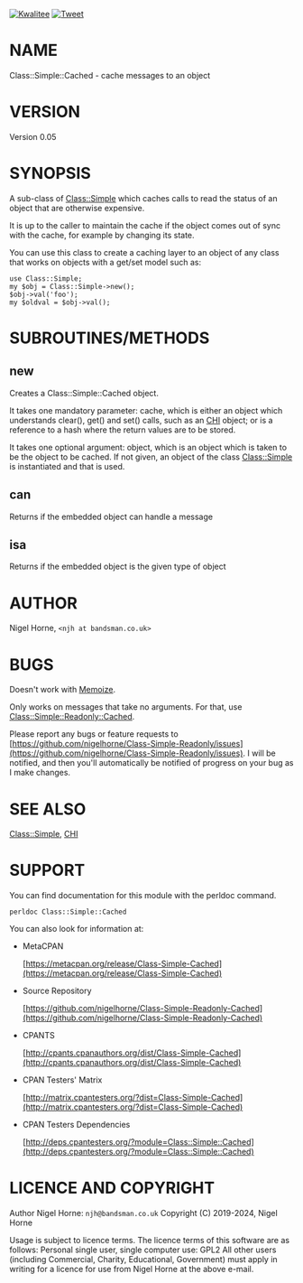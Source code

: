 [![Kwalitee](https://cpants.cpanauthors.org/dist/Class-Simple-Cached.png)](http://cpants.cpanauthors.org/dist/Class-Simple-Cached)
[![Tweet](https://img.shields.io/twitter/url/http/shields.io.svg?style=social)](https://twitter.com/intent/tweet?text=Cache+messages+to+an+object+#perl&url=https://github.com/nigelhorne/class-simple-cached&via=nigelhorne)

# NAME

Class::Simple::Cached - cache messages to an object

# VERSION

Version 0.05

# SYNOPSIS

A sub-class of [Class::Simple](https://metacpan.org/pod/Class%3A%3ASimple) which caches calls to read
the status of an object that are otherwise expensive.

It is up to the caller to maintain the cache if the object comes out of sync with the cache,
for example by changing its state.

You can use this class to create a caching layer to an object of any class
that works on objects with a get/set model such as:

    use Class::Simple;
    my $obj = Class::Simple->new();
    $obj->val('foo');
    my $oldval = $obj->val();

# SUBROUTINES/METHODS

## new

Creates a Class::Simple::Cached object.

It takes one mandatory parameter: cache,
which is either an object which understands clear(), get() and set() calls,
such as an [CHI](https://metacpan.org/pod/CHI) object;
or is a reference to a hash where the return values are to be stored.

It takes one optional argument: object,
which is an object which is taken to be the object to be cached.
If not given, an object of the class [Class::Simple](https://metacpan.org/pod/Class%3A%3ASimple) is instantiated
and that is used.

## can

Returns if the embedded object can handle a message

## isa

Returns if the embedded object is the given type of object

# AUTHOR

Nigel Horne, `<njh at bandsman.co.uk>`

# BUGS

Doesn't work with [Memoize](https://metacpan.org/pod/Memoize).

Only works on messages that take no arguments.
For that, use [Class::Simple::Readonly::Cached](https://metacpan.org/pod/Class%3A%3ASimple%3A%3AReadonly%3A%3ACached).

Please report any bugs or feature requests to [https://github.com/nigelhorne/Class-Simple-Readonly/issues](https://github.com/nigelhorne/Class-Simple-Readonly/issues).
I will be notified, and then you'll
automatically be notified of progress on your bug as I make changes.

# SEE ALSO

[Class::Simple](https://metacpan.org/pod/Class%3A%3ASimple), [CHI](https://metacpan.org/pod/CHI)

# SUPPORT

You can find documentation for this module with the perldoc command.

    perldoc Class::Simple::Cached

You can also look for information at:

- MetaCPAN

    [https://metacpan.org/release/Class-Simple-Cached](https://metacpan.org/release/Class-Simple-Cached)

- Source Repository

    [https://github.com/nigelhorne/Class-Simple-Readonly-Cached](https://github.com/nigelhorne/Class-Simple-Readonly-Cached)

- CPANTS

    [http://cpants.cpanauthors.org/dist/Class-Simple-Cached](http://cpants.cpanauthors.org/dist/Class-Simple-Cached)

- CPAN Testers' Matrix

    [http://matrix.cpantesters.org/?dist=Class-Simple-Cached](http://matrix.cpantesters.org/?dist=Class-Simple-Cached)

- CPAN Testers Dependencies

    [http://deps.cpantesters.org/?module=Class::Simple::Cached](http://deps.cpantesters.org/?module=Class::Simple::Cached)

# LICENCE AND COPYRIGHT

Author Nigel Horne: `njh@bandsman.co.uk`
Copyright (C) 2019-2024, Nigel Horne

Usage is subject to licence terms.
The licence terms of this software are as follows:
Personal single user, single computer use: GPL2
All other users (including Commercial, Charity, Educational, Government)
must apply in writing for a licence for use from Nigel Horne at the
above e-mail.
